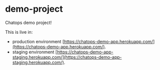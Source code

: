demo-project
============

Chatops demo project!

This is live in:
  * production environment [https://chatops-demo-app.herokuapp.com/](https://chatops-demo-app.herokuapp.com/).
  * staging environment [https://chatops-demo-app-staging.herokuapp.com/](https://chatops-demo-app-staging.herokuapp.com/).
